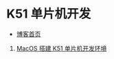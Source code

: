 # K51 单片机开发

- [博客首页](../index.md)

1. [MacOS 搭建 K51 单片机开发环境](./1-setup-k51-develop-tools-in-macos.md)